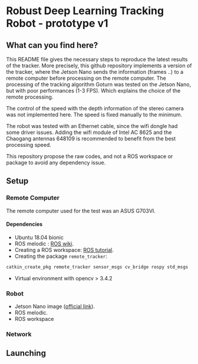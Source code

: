 # Robust Deep Learning Tracking Robot - prototype v1

## What can you find here?

This README file gives the necessary steps to reproduce the latest results of the tracker. More precisely, this github repository implements a version of the tracker, where the Jetson Nano sends the information (frames ..) to a remote computer before processing on the remote computer. The processing of the tracking algorithm Goturn was tested on the Jetson Nano, but with poor performances (1-3 FPS). Which explains the choice of the remote processing.

The control of the speed with the depth information of the stereo camera was not implemented here. The speed is fixed manually to the minimum.

The robot was tested with an Ethernet cable, since the wifi dongle had some driver issues. Adding the  wifi module of Intel AC 8625 and the Chaogang antennas 648109 is recommended to benefit from the best processing speed.

This repository propose the raw codes, and not a ROS workspace or package to avoid any dependency issue.

## Setup

### Remote Computer

The remote computer used for the test was an ASUS G703VI.

#### Dependencies

* Ubuntu 18.04 bionic
* ROS melodic : [ROS wiki](http://wiki.ros.org/melodic/Installation/Ubuntu).
* Creating a ROS workspace: [ROS tutorial](http://wiki.ros.org/catkin/Tutorials/create_a_workspace).
* Creating the package `remote_tracker`: 

```bash
catkin_create_pkg remote_tracker sensor_msgs cv_bridge rospy std_msgs
```



* Virtual environment with opencv > 3.4.2

### Robot

* Jetson Nano image ([official link](https://developer.nvidia.com/embedded/learn/get-started-jetson-nano-devkit#write)).
* ROS melodic.
* ROS workspace

### Network



## Launching

